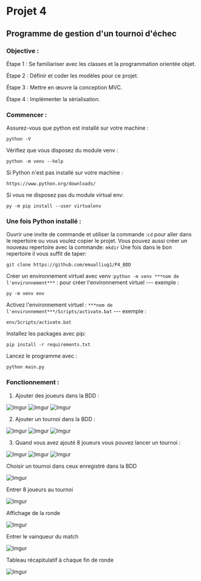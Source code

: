 # Projet 4
## Programme de gestion d'un tournoi d'échec

### Objective :
Étape 1 : Se familiariser avec les classes et la programmation orientée objet.

Étape 2 : Définir et coder les modèles pour ce projet.

Étape 3 : Mettre en œuvre la conception MVC.

Étape 4 : Implémenter la sérialisation.

### Commencer :
Assurez-vous que python est installé sur votre machine :

    python -V

Vérifiez que vous disposez du module venv :
    
    python -m venv --help
  
Si Python n'est pas installé sur votre machine :
    
    https://www.python.org/downloads/
    
Si vous ne disposez pas du module virtual env:
    
    py -m pip install --user virtualenv
    

### Une fois Python installé :
   
 Ouvrir une invite de commande et utiliser la commande :`cd` pour aller dans le repertoire ou vous voulez copier le projet. 
    Vous pouvez aussi créer un nouveau repertoire avec la commande: `mkdir`
    Une fois dans le bon repertoire il vous suffit de taper: 
 
    git clone https://github.com/emualliug1/P4_BDD
    
Créer un environnement virtuel avec venv :`python -m venv ***nom de l'environnement***` : pour créer l'environnement virtuel --- exemple : 

    py -m venv env
    
Activez l'environnement virtuel : `***nom de l'environnement***/Scripts/activate.bat` --- exemple : 

    env/Scripts/activate.bat
    
Installez les packages avec pip: 

    pip install -r requirements.txt

Lancez le programme avec : 

    python main.py

### Fonctionnement :
1) Ajouter des joueurs dans la BDD :

![Imgur](https://i.imgur.com/AVCcB1E.png) 
![Imgur](https://i.imgur.com/CUlzFrU.png)
![Imgur](https://i.imgur.com/ayRXqEk.png)

2) Ajouter un tournoi dans la BDD :

![Imgur](https://i.imgur.com/AVCcB1E.png)
![Imgur](https://i.imgur.com/UDwFA5f.png)
![Imgur](https://i.imgur.com/PTgryYg.png)

3) Quand vous avez ajouté 8 joueurs vous pouvez lancer un tournoi :

![Imgur](https://i.imgur.com/AVCcB1E.png)
![Imgur](https://i.imgur.com/UDwFA5f.png)
![Imgur](https://i.imgur.com/D1fixml.png)

Choisir un tournoi dans ceux enregistré dans la BDD

![Imgur](https://i.imgur.com/DzciBwx.png)

Entrer 8 joueurs au tournoi

![Imgur](https://i.imgur.com/0Z5haAR.png)

Affichage de la ronde

![Imgur](https://i.imgur.com/9RoxyoC.png)

Entrer le vainqueur du match

![Imgur](https://i.imgur.com/JtDOD0I.png)

Tableau récapitulatif à chaque fin de ronde

![Imgur](https://i.imgur.com/cu7n71v.png)


